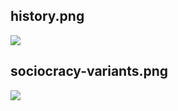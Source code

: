## history.png

![](/img/de/context/history.png)

## sociocracy-variants.png

![](/img/de/context/sociocracy-variants.png)

